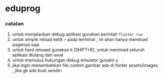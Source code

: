 # eduprog

### catatan

1. untuk menjalankan debug aplikasi gunakan perintah `flutter run`
2. untuk simple reload ketik `r` pada terminal , ini akan hanya mereload pagenya saja
3. untuk hard reloaad gunakan `R` [SHIFT+R], untuk mereload seluruh aplikasi diulang dari awal
4. untuk memutus hubungan debug emulator gunakn `q`
5. jika ingin menambahkan file contoh gambar ada di forder assets/images , jika gk ada buat sendiri
